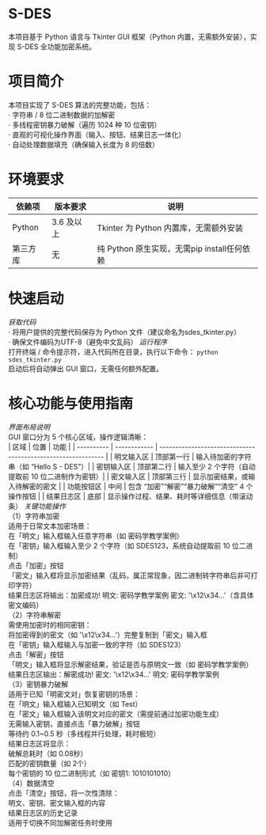 # S-DES
本项目基于 Python 语言与 Tkinter GUI 框架（Python 内置，无需额外安装），实现 S-DES 全功能加密系统。
# 项目简介
本项目实现了 S-DES 算法的完整功能，包括：  
· 字符串 / 8 位二进制数据的加解密​  
· 多线程密钥暴力破解（遍历 1024 种 10 位密钥）​  
· 直观的可视化操作界面（输入、按钮、结果日志一体化）​  
· 自动处理数据填充（确保输入长度为 8 的倍数）
# 环境要求
依赖项  | 版本要求  | 说明
------------- | ------------- | -------------
Python  | 3.6 及以上  | Tkinter 为 Python 内置库，无需额外安装
第三方库  | 无  | 纯 Python 原生实现，无需pip install任何依赖
# 快速启动
*获取代码*  
· 将用户提供的完整代码保存为 Python 文件（建议命名为sdes_tkinter.py）​  
· 确保文件编码为UTF-8（避免中文乱码）
*运行程序*  
打开终端 / 命令提示符，进入代码所在目录，执行以下命令：
`python sdes_tkinter.py`  
启动后将自动弹出 GUI 窗口，无需任何额外配置。  
# 核心功能与使用指南
*界面布局说明*  
GUI 窗口分为 5 个核心区域，操作逻辑清晰：  
| 区域       | 位置         | 功能                                                         |
| ---------- | ------------ | ------------------------------------------------------------ |
| 明文输入区 | 顶部第一行   | 输入待加密的字符串（如 “Hello S - DES”）|
| 密钥输入区 | 顶部第二行   | 输入至少 2 个字符（自动提取前 10 位二进制作为密钥）|
| 密文输入区 | 顶部第三行   | 显示加密结果，或输入待解密的密文                             |
| 功能按钮区 | 中间         | 包含 “加密”“解密”“暴力破解”“清空” 4 个操作按钮               |
| 结果日志区 | 底部         | 显示操作过程、结果、耗时等详细信息（带滚动条）
*关键功能操作*  
（1）字符串加密​  
适用于日常文本加密场景：​    
在「明文」输入框输入任意字符串（如 密码学教学案例）​  
在「密钥」输入框输入至少 2 个字符（如 SDES123，系统自动提取前 10 位二进制）​  
点击「加密」按钮​  
「密文」输入框将显示加密结果（乱码，属正常现象，因二进制转字符串后非可打印字符）​  
结果日志区将输出：加密成功! 明文: 密码学教学案例 密文: '\x12\x34...'（含具体密文编码）​  
（2）字符串解密​  
需使用加密时的相同密钥：​  
将加密得到的密文（如 '\x12\x34...'）完整复制到「密文」输入框​  
在「密钥」输入框输入与加密一致的字符（如 SDES123）​  
点击「解密」按钮​  
「明文」输入框将显示解密结果，验证是否与原明文一致（如 密码学教学案例）​  
结果日志区输出：解密成功! 密文: '\x12\x34...' 明文: 密码学教学案例​  
（3）密钥暴力破解​  
适用于已知「明密文对」恢复密钥的场景：​  
在「明文」输入框输入已知明文（如 Test）​  
在「密文」输入框输入该明文对应的密文（需提前通过加密功能生成）​  
无需输入密钥，直接点击「暴力破解」按钮​  
等待约 0.1~0.5 秒（多线程并行处理，耗时极短）​  
结果日志区将显示：​  
破解总耗时（如 0.08秒）​  
匹配的密钥数量（如 2个）​  
每个密钥的 10 位二进制形式（如 密钥1: 1010101010）​  
（4）数据清空​  
点击「清空」按钮，将一次性清除：​  
明文、密钥、密文输入框的内容​  
结果日志区的历史记录​  
适用于切换不同加解密任务时使用  
